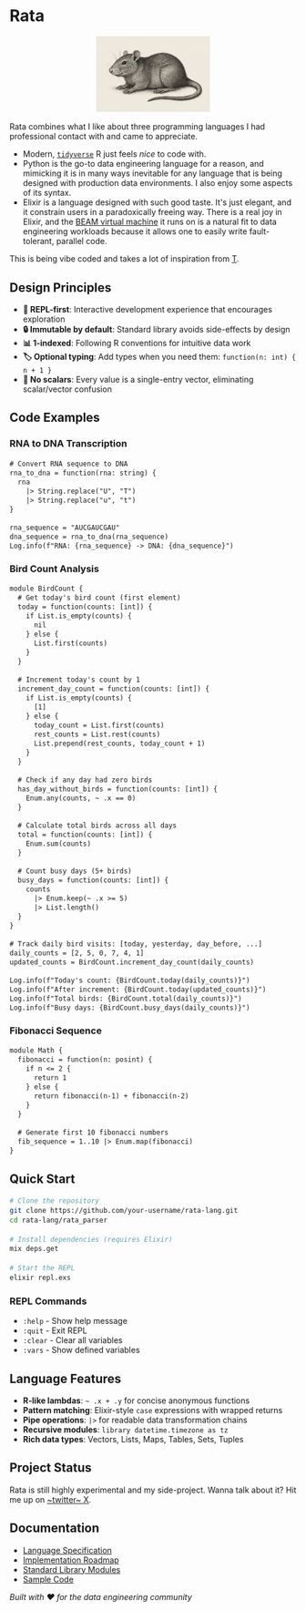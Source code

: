 # Rata

<div align="center">
  <img src="assets/rata-logo.png" alt="Rata Logo" width="200"/>
</div>

Rata combines what I like about three programming languages I had professional contact with and came to appreciate. 

* Modern, [`tidyverse`](https://www.tidyverse.org/) R just feels *nice* to code with.
* Python is the go-to data engineering language for a reason, and mimicking it is in many ways inevitable for any language that is being designed with production data environments. I also enjoy some aspects of its syntax.
* Elixir is a language designed with such good taste. It's just elegant, and it constrain users in a paradoxically freeing way. There is a real joy in Elixir, and the [BEAM virtual machine](https://whyelixirlang.com/#elixir-is-special) it runs on is a natural fit to data engineering workloads because it allows one to easily write fault-tolerant, parallel code.

This is being vibe coded and takes a lot of inspiration from [T](https://github.com/b-rodrigues/tlang).

## Design Principles

- **💬 REPL-first**: Interactive development experience that encourages exploration  
- **🔒 Immutable by default**: Standard library avoids side-effects by design
- **📊 1-indexed**: Following R conventions for intuitive data work
- **🏷️ Optional typing**: Add types when you need them: `function(n: int) { n + 1 }`
- **🚫 No scalars**: Every value is a single-entry vector, eliminating scalar/vector confusion

## Code Examples

### RNA to DNA Transcription

```rata
# Convert RNA sequence to DNA
rna_to_dna = function(rna: string) {
  rna 
    |> String.replace("U", "T")
    |> String.replace("u", "t")
}

rna_sequence = "AUCGAUCGAU"
dna_sequence = rna_to_dna(rna_sequence)
Log.info(f"RNA: {rna_sequence} -> DNA: {dna_sequence}")
```

### Bird Count Analysis

```rata
module BirdCount {
  # Get today's bird count (first element)
  today = function(counts: [int]) {
    if List.is_empty(counts) {
      nil
    } else {
      List.first(counts)
    }
  }
  
  # Increment today's count by 1
  increment_day_count = function(counts: [int]) {
    if List.is_empty(counts) {
      [1]
    } else {
      today_count = List.first(counts)
      rest_counts = List.rest(counts)
      List.prepend(rest_counts, today_count + 1)
    }
  }
  
  # Check if any day had zero birds
  has_day_without_birds = function(counts: [int]) {
    Enum.any(counts, ~ .x == 0)
  }
  
  # Calculate total birds across all days
  total = function(counts: [int]) {
    Enum.sum(counts)
  }
  
  # Count busy days (5+ birds)
  busy_days = function(counts: [int]) {
    counts 
      |> Enum.keep(~ .x >= 5)
      |> List.length()
  }
}

# Track daily bird visits: [today, yesterday, day_before, ...]
daily_counts = [2, 5, 0, 7, 4, 1]
updated_counts = BirdCount.increment_day_count(daily_counts)

Log.info(f"Today's count: {BirdCount.today(daily_counts)}")
Log.info(f"After increment: {BirdCount.today(updated_counts)}")
Log.info(f"Total birds: {BirdCount.total(daily_counts)}")
Log.info(f"Busy days: {BirdCount.busy_days(daily_counts)}")
```

### Fibonacci Sequence

```rata
module Math {
  fibonacci = function(n: posint) {
    if n <= 2 {
      return 1
    } else {
      return fibonacci(n-1) + fibonacci(n-2)  
    }
  }
  
  # Generate first 10 fibonacci numbers
  fib_sequence = 1..10 |> Enum.map(fibonacci)
}
```

## Quick Start

```bash
# Clone the repository
git clone https://github.com/your-username/rata-lang.git
cd rata-lang/rata_parser

# Install dependencies (requires Elixir)
mix deps.get

# Start the REPL
elixir repl.exs
```

### REPL Commands
- `:help` - Show help message
- `:quit` - Exit REPL  
- `:clear` - Clear all variables
- `:vars` - Show defined variables

## Language Features

- **R-like lambdas**: `~ .x + .y` for concise anonymous functions
- **Pattern matching**: Elixir-style `case` expressions with wrapped returns
- **Pipe operations**: `|>` for readable data transformation chains
- **Recursive modules**: `library datetime.timezone as tz`
- **Rich data types**: Vectors, Lists, Maps, Tables, Sets, Tuples

## Project Status

Rata is still highly experimental and my side-project. Wanna talk about it? Hit me up on [~twitter~ X](https://x.com/pedroocava).

## Documentation

- [Language Specification](specs/desiderata.md)
- [Implementation Roadmap](specs/ROADMAP.md) 
- [Standard Library Modules](specs/module-list.md)
- [Sample Code](specs/samples/)


*Built with ❤️ for the data engineering community*
